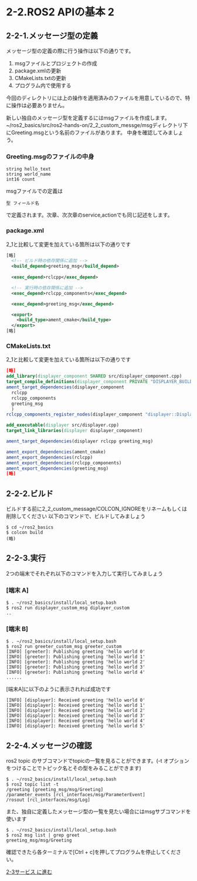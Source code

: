 # 2-2.ROS2 APIの基本 2

## 2-2-1.メッセージ型の定義

メッセージ型の定義の際に行う操作は以下の通りです。

1. msgファイルとプロジェクトの作成
2. package.xmlの更新
3. CMakeLists.txtの更新
4. プログラム内で使用する

今回のディレクトリには上の操作を適用済みのファイルを用意しているので、特に操作は必要ありません。

新しい独自のメッセージ型を定義するにはmsgファイルを作成します。~/ros2_basics/src/ros2-hands-on/2_2_custom_messge/msgディレクトリ下にGreeting.msgという名前のファイルがあります。
中身を確認してみましょう。

### Greeting.msgのファイルの中身

``` Greeting.msg
string hello_text
string world_name
int16 count
```

msgファイルでの定義は

```text
型 フィールド名
```

で定義されます。次章、次次章のservice,actionでも同じ記述をします。

### package.xml

2_1と比較して変更を加えている箇所は以下の通りです

```xml package.xml
[略]
  <!-- ビルド時の依存関係に追加 -->
  <build_depend>greeting_msg</build_depend>
  
  <exec_depend>rclcpp</exec_depend>

  <!-- 実行時の依存関係に追加 -->
  <exec_depend>rclcpp_components</exec_depend>

  <exec_depend>greeting_msg</exec_depend>

  <export>
    <build_type>ament_cmake</build_type>
  </export>
[略]
```

### CMakeLists.txt

2_1と比較して変更を加えている箇所は以下の通りです

```cmake CMakeLists.txt
[略]
add_library(displayer_component SHARED src/displayer_component.cpp)
target_compile_definitions(displayer_component PRIVATE "DISPLAYER_BUILDING_DLL")
ament_target_dependencies(displayer_component
  rclcpp
  rclcpp_components
  greeting_msg
  )
rclcpp_components_register_nodes(displayer_component "displayer::Displayer")

add_executable(displayer src/displayer.cpp)
target_link_libraries(displayer displayer_component)

ament_target_dependencies(displayer rclcpp greeting_msg)

ament_export_dependencies(ament_cmake)
ament_export_dependencies(rclcpp)
ament_export_dependencies(rclcpp_components)
ament_export_dependencies(greeting_msg)
[略]
```

## 2-2-2.ビルド

ビルドする前に2_2_custom_message/COLCON_IGNOREをリネームもしくは削除してください
以下のコマンドで、ビルドしてみましょう

``` shell
$ cd ~/ros2_basics
$ colcon build
(略)
```

## 2-2-3.実行

2つの端末でそれぞれ以下のコマンドを入力して実行してみましょう

### [端末 A]

```shell
$ . ~/ros2_basics/install/local_setup.bash
$ ros2 run displayer_custom_msg diplayer_custom
..
```

### [端末 B]

```shell
$ . ~/ros2_basics/install/local_setup.bash
$ ros2 run greeter_custom_msg greeter_custom
[INFO] [greeter]: Publishing greeting 'hello world 0'
[INFO] [greeter]: Publishing greeting 'hello world 1'
[INFO] [greeter]: Publishing greeting 'hello world 2'
[INFO] [greeter]: Publishing greeting 'hello world 3'
[INFO] [greeter]: Publishing greeting 'hello world 4'
......
```

[端末A]に以下のように表示されれば成功です

```shell
[INFO] [displayer]: Received greeting 'hello world 0'
[INFO] [displayer]: Received greeting 'hello world 1'
[INFO] [displayer]: Received greeting 'hello world 2'
[INFO] [displayer]: Received greeting 'hello world 3'
[INFO] [displayer]: Received greeting 'hello world 4'
[INFO] [displayer]: Received greeting 'hello world 5'
```

## 2-2-4.メッセージの確認

ros2 topic のサブコマンドでtopicの一覧を見ることができます。(-t オプションをつけることでトピック名とその型をみることができます)

```shell
$ . ~/ros2_basics/install/local_setup.bash
$ ros2 topic list -t
/greeting [greeting_msg/msg/Greeting]
/parameter_events [rcl_interfaces/msg/ParameterEvent]
/rosout [rcl_interfaces/msg/Log]
```

また、独自に定義したメッセージ型の一覧を見たい場合にはmsgサブコマンドを使います

```shell
$ . ~/ros2_basics/install/local_setup.bash
$ ros2 msg list | grep greet
greeting_msg/msg/Greeting
```

確認できたら各ターミナルで[Ctrl + c]を押してプログラムを停止してください。

[2-3サービス に進む](2_3_ROS2_srv.md)

